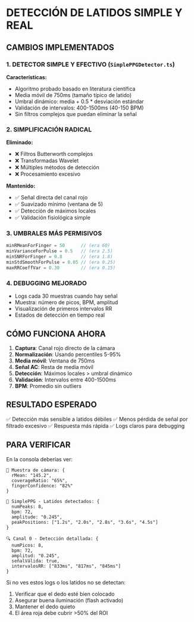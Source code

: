 # DETECCIÓN DE LATIDOS SIMPLE Y REAL

## CAMBIOS IMPLEMENTADOS

### 1. DETECTOR SIMPLE Y EFECTIVO (`SimplePPGDetector.ts`)

**Características:**
- Algoritmo probado basado en literatura científica
- Media móvil de 750ms (tamaño típico de latido)
- Umbral dinámico: media + 0.5 * desviación estándar
- Validación de intervalos: 400-1500ms (40-150 BPM)
- Sin filtros complejos que puedan eliminar la señal

### 2. SIMPLIFICACIÓN RADICAL

**Eliminado:**
- ❌ Filtros Butterworth complejos
- ❌ Transformadas Wavelet
- ❌ Múltiples métodos de detección
- ❌ Procesamiento excesivo

**Mantenido:**
- ✅ Señal directa del canal rojo
- ✅ Suavizado mínimo (ventana de 5)
- ✅ Detección de máximos locales
- ✅ Validación fisiológica simple

### 3. UMBRALES MÁS PERMISIVOS

```typescript
minRMeanForFinger = 50      // (era 60)
minVarianceForPulse = 0.5   // (era 2.5)
minSNRForFinger = 0.8       // (era 1.8)
minStdSmoothForPulse = 0.05 // (era 0.25)
maxRRCoeffVar = 0.30        // (era 0.15)
```

### 4. DEBUGGING MEJORADO

- Logs cada 30 muestras cuando hay señal
- Muestra: número de picos, BPM, amplitud
- Visualización de primeros intervalos RR
- Estados de detección en tiempo real

## CÓMO FUNCIONA AHORA

1. **Captura**: Canal rojo directo de la cámara
2. **Normalización**: Usando percentiles 5-95%
3. **Media móvil**: Ventana de 750ms
4. **Señal AC**: Resta de media móvil
5. **Detección**: Máximos locales > umbral dinámico
6. **Validación**: Intervalos entre 400-1500ms
7. **BPM**: Promedio sin outliers

## RESULTADO ESPERADO

✅ Detección más sensible a latidos débiles
✅ Menos pérdida de señal por filtrado excesivo
✅ Respuesta más rápida
✅ Logs claros para debugging

## PARA VERIFICAR

En la consola deberías ver:

```
💓 Muestra de cámara: {
  rMean: "145.2",
  coverageRatio: "65%",
  fingerConfidence: "82%"
}

🎯 SimplePPG - Latidos detectados: {
  numPeaks: 8,
  bpm: 72,
  amplitude: "0.245",
  peakPositions: ["1.2s", "2.0s", "2.8s", "3.6s", "4.5s"]
}

🔍 Canal 0 - Detección detallada: {
  numPicos: 8,
  bpm: 72,
  amplitud: "0.245",
  señalVálida: true,
  intervalosRR: ["833ms", "817ms", "845ms"]
}
```

Si no ves estos logs o los latidos no se detectan:
1. Verificar que el dedo esté bien colocado
2. Asegurar buena iluminación (flash activado)
3. Mantener el dedo quieto
4. El área roja debe cubrir >50% del ROI